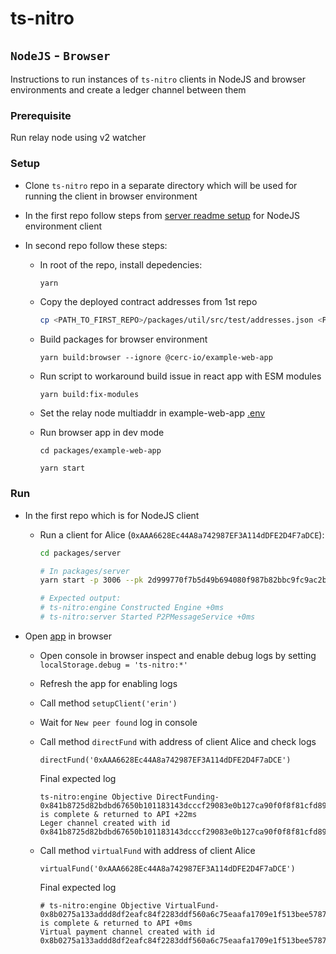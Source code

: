 # ts-nitro

## `NodeJS` - `Browser`

Instructions to run instances of `ts-nitro` clients in NodeJS and browser environments and create a ledger channel between them

### Prerequisite

Run relay node using v2 watcher

### Setup

* Clone `ts-nitro` repo in a separate directory which will be used for running the client in browser environment

* In the first repo follow steps from [server readme setup](./packages/server/README.md#setup) for NodeJS environment client

* In second repo follow these steps:

  * In root of the repo, install depedencies:

    ```bash
    yarn
    ```

  * Copy the deployed contract addresses from 1st repo

    ```bash
    cp <PATH_TO_FIRST_REPO>/packages/util/src/test/addresses.json <PATH_TO_SECOND_REPO>/packages/util/src/test/
    ```

  * Build packages for browser environment

    ```
    yarn build:browser --ignore @cerc-io/example-web-app
    ```

  * Run script to workaround build issue in react app with ESM modules

    ```
    yarn build:fix-modules
    ```

  * Set the relay node multiaddr in example-web-app [.env](./packages/example-web-app/.env)

  * Run browser app in dev mode

    ```
    cd packages/example-web-app

    yarn start
    ```

### Run

* In the first repo which is for NodeJS client

  * Run a client for Alice (`0xAAA6628Ec44A8a742987EF3A114dDFE2D4F7aDCE`):

    ```bash
    cd packages/server

    # In packages/server
    yarn start -p 3006 --pk 2d999770f7b5d49b694080f987b82bbc9fc9ac2b4dcc10b0f8aba7d700f69c6d --chainpk ac0974bec39a17e36ba4a6b4d238ff944bacb478cbed5efcae784d7bf4f2ff80

    # Expected output:
    # ts-nitro:engine Constructed Engine +0ms
    # ts-nitro:server Started P2PMessageService +0ms
    ```

* Open [app](http://localhost:3000) in browser

  * Open console in browser inspect and enable debug logs by setting `localStorage.debug = 'ts-nitro:*'`

  * Refresh the app for enabling logs

  * Call method `setupClient('erin')`

  * Wait for `New peer found` log in console

  * Call method `directFund` with address of client Alice and check logs

    ```
    directFund('0xAAA6628Ec44A8a742987EF3A114dDFE2D4F7aDCE')
    ```

    Final expected log

    ```
    ts-nitro:engine Objective DirectFunding-0x841b8725d82bdbd67650b101183143dcccf29083e0b127ca90f0f8f81cfd8978 is complete & returned to API +22ms
    Leger channel created with id 0x841b8725d82bdbd67650b101183143dcccf29083e0b127ca90f0f8f81cfd8978
    ```

  * Call method `virtualFund` with address of client Alice

    ```
    virtualFund('0xAAA6628Ec44A8a742987EF3A114dDFE2D4F7aDCE')
    ```

    Final expected log

    ```
    # ts-nitro:engine Objective VirtualFund-0x8b0275a133addd8df2eafc84f2283ddf560a6c75eaafa1709e1f513bee5787af is complete & returned to API +0ms
    Virtual payment channel created with id 0x8b0275a133addd8df2eafc84f2283ddf560a6c75eaafa1709e1f513bee5787af
    ```
